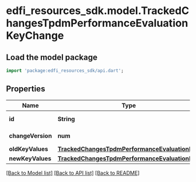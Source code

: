 # edfi_resources_sdk.model.TrackedChangesTpdmPerformanceEvaluationKeyChange

## Load the model package
```dart
import 'package:edfi_resources_sdk/api.dart';
```

## Properties
Name | Type | Description | Notes
------------ | ------------- | ------------- | -------------
**id** | **String** | Resource identifier | [optional] 
**changeVersion** | **num** | Change version | [optional] 
**oldKeyValues** | [**TrackedChangesTpdmPerformanceEvaluationKey**](TrackedChangesTpdmPerformanceEvaluationKey.md) |  | [optional] 
**newKeyValues** | [**TrackedChangesTpdmPerformanceEvaluationKey**](TrackedChangesTpdmPerformanceEvaluationKey.md) |  | [optional] 

[[Back to Model list]](../README.md#documentation-for-models) [[Back to API list]](../README.md#documentation-for-api-endpoints) [[Back to README]](../README.md)



